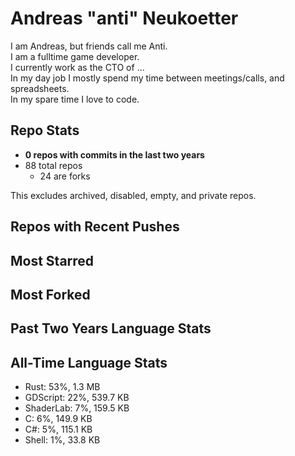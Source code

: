 
# Andreas "anti" Neukoetter

I am Andreas, but friends call me Anti.  
I am a fulltime game developer.  
I currently work as the CTO of ...  
In my day job I mostly spend my time between meetings/calls, and spreadsheets.  
In my spare time I love to code.  

## Repo Stats
- **0 repos with commits in the last two years**
- 88 total repos
  - 24 are forks

This excludes archived, disabled, empty, and private repos.

## Repos with Recent Pushes


## Most Starred


## Most Forked


## Past Two Years Language Stats


## All-Time Language Stats
- Rust: 53%, 1.3 MB
- GDScript: 22%, 539.7 KB
- ShaderLab: 7%, 159.5 KB
- C: 6%, 149.9 KB
- C#: 5%, 115.1 KB
- Shell: 1%, 33.8 KB

